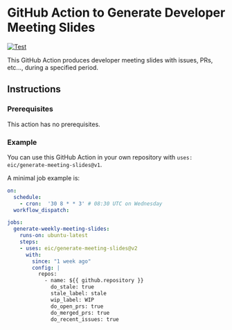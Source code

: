 # GitHub Action to Generate Developer Meeting Slides
[![Test](https://github.com/eic/generate-meeting-slides/actions/workflows/test.yml/badge.svg)](https://github.com/eic/generate-meeting-slides/actions/workflows/test.yml)

This GitHub Action produces developer meeting slides with issues, PRs, etc..., during a specified period.

## Instructions

### Prerequisites
This action has no prerequisites.

### Example

You can use this GitHub Action in your own repository with `uses: eic/generate-meeting-slides@v1`.

A minimal job example is:
```yaml
on:
  schedule:
    - cron:  '30 8 * * 3' # 08:30 UTC on Wednesday
  workflow_dispatch:

jobs:
  generate-weekly-meeting-slides:
    runs-on: ubuntu-latest
    steps:
    - uses: eic/generate-meeting-slides@v2
      with:
        since: "1 week ago"
        config: |
          repos:
            - name: ${{ github.repository }}
              do_stale: true
              stale_label: stale
              wip_label: WIP
              do_open_prs: true
              do_merged_prs: true
              do_recent_issues: true
```
